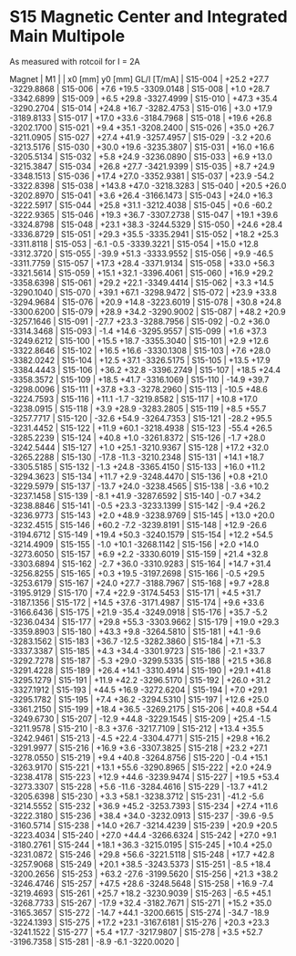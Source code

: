 S15 Magnetic Center and Integrated Main Multipole
=================================================

As measured with rotcoil for I =   2A

Magnet  |             M1               |
        | x0 [mm]  y0 [mm] GL/I [T/mA] |
S15-004 |   +25.2    +27.7 -3229.8868  |
S15-006 |    +7.6    +19.5 -3309.0148  |
S15-008 |    +1.0    +28.7 -3342.6899  |
S15-009 |    +6.5    +29.8 -3327.4999  |
S15-010 |   +47.3    +35.4 -3290.2704  |
S15-014 |   +24.8    +16.7 -3282.4753  |
S15-016 |    +3.0    +17.9 -3189.8133  |
S15-017 |   +17.0    +33.6 -3184.7968  |
S15-018 |   +19.6    +26.8 -3202.1700  |
S15-021 |    +9.4    +35.1 -3208.2400  |
S15-026 |   +35.0    +26.7 -3211.0905  |
S15-027 |   +27.4    +41.9 -3257.4957  |
S15-029 |    -3.2    +20.6 -3213.5176  |
S15-030 |   +30.0    +19.6 -3235.3807  |
S15-031 |   +16.0    +16.6 -3205.5134  |
S15-032 |    +5.8    +24.9 -3236.0890  |
S15-033 |    +6.9    +13.0 -3215.3847  |
S15-034 |   +26.8    +27.7 -3421.9399  |
S15-035 |    +8.7    +24.9 -3348.1513  |
S15-036 |   +17.4    +27.0 -3352.9381  |
S15-037 |   +23.9    -54.2 -3322.8398  |
S15-038 |  +143.8    +47.0 -3218.3283  |
S15-040 |   +20.5    +26.0 -3202.8970  |
S15-041 |    +3.6    +26.4 -3166.1473  |
S15-043 |   +24.0    +16.3 -3222.5917  |
S15-044 |   +25.8    +31.1 -3212.4038  |
S15-045 |    +0.6    -60.2 -3222.9365  |
S15-046 |   +19.3    +36.7 -3307.2738  |
S15-047 |   +19.1    +39.6 -3324.8798  |
S15-048 |   +23.1    +38.3 -3244.5329  |
S15-050 |   +24.6    +28.4 -3336.8729  |
S15-051 |   +29.3    +35.5 -3335.2941  |
S15-052 |   +18.2    +25.3 -3311.8118  |
S15-053 |    -6.1     -0.5 -3339.3221  |
S15-054 |   +15.0    +12.8 -3312.3720  |
S15-055 |   -39.9    +51.3 -3333.9552  |
S15-056 |    +9.9    -46.5 -3311.7759  |
S15-057 |   +17.3    +28.4 -3371.9134  |
S15-058 |   +33.0    +56.3 -3321.5614  |
S15-059 |   +15.1    +32.1 -3396.4061  |
S15-060 |   +16.9    +29.2 -3358.6398  |
S15-061 |   +29.2    +22.1 -3349.4414  |
S15-062 |    +3.3    +14.5 -3290.1040  |
S15-070 |   +39.1    +67.1 -3298.9472  |
S15-072 |   +23.9    +33.8 -3294.9684  |
S15-076 |   +20.9    +14.8 -3223.6019  |
S15-078 |   +30.8    +24.8 -3300.6200  |
S15-079 |   +28.9    +34.2 -3290.9002  |
S15-087 |   +48.2    +20.9 -3257.1646  |
S15-091 |   -27.7    +23.3 -3288.7956  |
S15-092 |    -0.2    +36.0 -3314.3468  |
S15-093 |    -1.4    +14.6 -3295.9557  |
S15-099 |    +1.6    +37.3 -3249.6212  |
S15-100 |   +15.5    +18.7 -3355.3040  |
S15-101 |    +2.9    +12.6 -3322.8646  |
S15-102 |   +16.5    +16.6 -3330.1308  |
S15-103 |    +7.6    +28.0 -3382.0242  |
S15-104 |   +12.5    +37.1 -3326.5175  |
S15-105 |   +13.5    +17.9 -3384.4443  |
S15-106 |   +36.2    +32.8 -3396.2749  |
S15-107 |   +18.5    +24.4 -3358.3572  |
S15-109 |   +18.5    +41.7 -3316.1069  |
S15-110 |   -14.9    +39.7 -3298.0096  |
S15-111 |   +37.8     +3.3 -3278.2960  |
S15-113 |   -10.5    +48.6 -3224.7593  |
S15-116 |   +11.1     -1.7 -3219.8582  |
S15-117 |   +10.8    +17.0 -3238.0915  |
S15-118 |    +3.9    +28.9 -3283.2805  |
S15-119 |    +8.5    +55.7 -3257.7717  |
S15-120 |   -32.6    +54.9 -3264.7353  |
S15-121 |   -28.2    +95.5 -3231.4452  |
S15-122 |   +11.9    +60.1 -3218.4938  |
S15-123 |   -55.4    +26.5 -3285.2239  |
S15-124 |   +40.8     +1.0 -3261.8372  |
S15-126 |    -1.7    +28.0 -3242.5444  |
S15-127 |    +1.0    +25.1 -3210.9367  |
S15-128 |   +17.2    +32.0 -3265.2288  |
S15-130 |   -17.8    -11.3 -3210.2348  |
S15-131 |   +14.1    +18.7 -3305.5185  |
S15-132 |    -1.3    +24.8 -3365.4150  |
S15-133 |   +16.0    +11.2 -3294.3623  |
S15-134 |   +11.7     +2.9 -3248.4470  |
S15-136 |    +0.8    +21.0 -3229.5979  |
S15-137 |   -13.7    +24.0 -3238.4565  |
S15-138 |    -3.6    +10.2 -3237.1458  |
S15-139 |    -8.1    +41.9 -3287.6592  |
S15-140 |    -0.7    +34.2 -3238.8846  |
S15-141 |    -0.5    +23.3 -3233.1399  |
S15-142 |    -9.4    +26.2 -3236.9773  |
S15-143 |    +2.0    +48.9 -3238.9769  |
S15-145 |   +13.0    +20.0 -3232.4515  |
S15-146 |   +60.2     -7.2 -3239.8191  |
S15-148 |   +12.9    -26.6 -3194.6712  |
S15-149 |   +19.4    +50.3 -3240.1579  |
S15-154 |   +12.2    +54.5 -3214.4909  |
S15-155 |    -1.0    +10.1 -3268.1142  |
S15-156 |    +2.0    +14.0 -3273.6050  |
S15-157 |    +6.9     +2.2 -3330.6019  |
S15-159 |   +21.4    +32.8 -3303.6894  |
S15-162 |    -2.7    +36.0 -3310.9283  |
S15-164 |   +14.7    +31.4 -3256.8255  |
S15-165 |    +0.3    +19.5 -3197.2698  |
S15-166 |    -0.5    +29.5 -3253.6179  |
S15-167 |   +24.0    +27.7 -3188.7967  |
S15-168 |    +9.7    +28.8 -3195.9129  |
S15-170 |    +7.4    +22.9 -3174.5453  |
S15-171 |    +4.5    +31.7 -3187.1356  |
S15-172 |   +14.5    +37.6 -3171.4987  |
S15-174 |    +9.6    +33.6 -3166.6436  |
S15-175 |   +21.9    -35.4 -3249.0918  |
S15-176 |   +35.7     -5.2 -3236.0434  |
S15-177 |   +29.8    +55.3 -3303.9662  |
S15-179 |   +19.0    +29.3 -3359.8903  |
S15-180 |   +43.3     +9.8 -3264.5810  |
S15-181 |    +4.1     -9.6 -3283.1562  |
S15-183 |   +36.7    -12.5 -3282.3860  |
S15-184 |    +7.1     -5.3 -3337.3387  |
S15-185 |    +4.3    +34.4 -3301.9723  |
S15-186 |    -2.1    +33.7 -3292.7278  |
S15-187 |    -5.3    +29.0 -3299.5335  |
S15-188 |   +21.5    +36.8 -3291.4228  |
S15-189 |   +26.4    +14.1 -3310.4914  |
S15-190 |   +29.1    +41.8 -3295.1279  |
S15-191 |   +11.9    +42.2 -3296.5170  |
S15-192 |   +26.0    +31.2 -3327.1912  |
S15-193 |   +44.5    +16.9 -3272.6204  |
S15-194 |    +7.0    +29.1 -3295.1782  |
S15-195 |    +7.4    +36.2 -3294.5310  |
S15-197 |   +12.6    +25.0 -3361.2150  |
S15-199 |   +18.4    +36.5 -3269.2175  |
S15-206 |   +40.8    +54.4 -3249.6730  |
S15-207 |   -12.9    +44.8 -3229.1545  |
S15-209 |   +25.4     -1.5 -3211.9578  |
S15-210 |    -8.3    +37.6 -3217.7109  |
S15-212 |   +13.4    +35.5 -3242.9461  |
S15-213 |    -4.5    +22.4 -3304.4771  |
S15-215 |   +29.8    +16.2 -3291.9977  |
S15-216 |   +16.9     +3.6 -3307.3825  |
S15-218 |   +23.2    +27.1 -3278.0550  |
S15-219 |    +9.4    +40.8 -3264.8756  |
S15-220 |    -0.4    +15.1 -3263.9170  |
S15-221 |   +13.1    +55.6 -3290.8965  |
S15-222 |    +2.0    +24.9 -3238.4178  |
S15-223 |   +12.9    +44.6 -3239.9474  |
S15-227 |   +19.5    +53.4 -3273.3307  |
S15-228 |    +5.6    -11.6 -3284.4616  |
S15-229 |   -13.7    +41.2 -3205.6398  |
S15-230 |    +3.3    +58.1 -3238.3712  |
S15-231 |   -41.2     -5.6 -3214.5552  |
S15-232 |   +36.9    +45.2 -3253.7393  |
S15-234 |   +27.4    +11.6 -3222.3180  |
S15-236 |   +38.4    +34.0 -3232.0913  |
S15-237 |   -39.6     -9.5 -3160.5714  |
S15-238 |   +14.0    +26.7 -3214.4239  |
S15-239 |   +20.9    +20.5 -3223.4034  |
S15-240 |   +27.0    +44.4 -3266.6324  |
S15-242 |   +27.0     +9.1 -3180.2761  |
S15-244 |   +18.1    +36.3 -3215.0195  |
S15-245 |   +10.4    +25.0 -3231.0872  |
S15-246 |   +29.8    +56.6 -3221.5118  |
S15-248 |   +17.7    +42.8 -3257.9068  |
S15-249 |   +20.1    +38.5 -3243.5373  |
S15-251 |    -8.5    +18.4 -3200.2656  |
S15-253 |   +63.2    -27.6 -3199.5620  |
S15-256 |   +21.3    +38.2 -3246.4746  |
S15-257 |   +47.5    +28.6 -3248.5648  |
S15-258 |   +16.9     -7.4 -3219.4693  |
S15-261 |   +25.7    +18.2 -3230.9039  |
S15-263 |    -6.5    +45.1 -3268.7733  |
S15-267 |   -17.9    +32.4 -3182.7671  |
S15-271 |   +15.2    +35.0 -3165.3657  |
S15-272 |   -14.7    +44.1 -3200.6615  |
S15-274 |   -34.7    -18.9 -3224.1393  |
S15-275 |   +17.2    +23.1 -3167.6181  |
S15-276 |   +20.3    +23.3 -3241.1522  |
S15-277 |    +5.4    +17.7 -3217.9807  |
S15-278 |    +3.5    +52.7 -3196.7358  |
S15-281 |    -8.9     -6.1 -3220.0020  |
